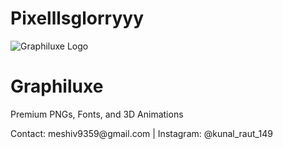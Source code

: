 # Pixelllsglorryyy
<!DOCTYPE html>
<html lang="en">
<head>
  <meta charset="UTF-8">
  <title>Graphiluxe - 3D Animation</title>
  <link rel="stylesheet" href="style.css">
  <script src="https://unpkg.com/@lottiefiles/lottie-player@latest/dist/lottie-player.js"></script>
</head>
<body>



  <div class="header">
    <div class="logo-container">
      <img src="https://i.imgur.com/klbN8dd.png" class="rotate3d" alt="Graphiluxe Logo">
    </div>
    <h1>Graphiluxe</h1>
    <p>Premium PNGs, Fonts, and 3D Animations</p>
  </div>

  <div class="lottie-section">
    <lottie-player src="https://assets2.lottiefiles.com/packages/lf20_c9lvse3g.json"
      background="transparent" speed="1" style="width: 300px; height: 300px;" loop autoplay>
    </lottie-player>
  </div>

  <footer>
    Contact: meshiv9359@gmail.com | Instagram: @kunal_raut_149
  </footer>

</body>
</html>
